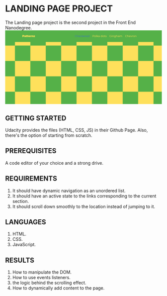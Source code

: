 # LANDING PAGE PROJECT
The Landing page project is the second project in the Front End Nanodegree.
![Landing page](fin_render.gif)

## GETTING STARTED
Udacity provides the files (HTML, CSS, JS) in their Github Page. Also, there's the option of starting from scratch.

## PREREQUISITES
A code editor of your choice and a strong drive.

## REQUIREMENTS
1. It should have dynamic navigation as an unordered list.
2. It should have an active state to the links corresponding to the current section.
3. It should scroll down smoothly to the location instead of jumping to it.

## LANGUAGES
1. HTML.
2. CSS.
3. JavaScript.

## RESULTS
1. How to manipulate the DOM.
2. How to use events listeners.
3. the logic behind the scrolling effect.
4. How to dynamically add content to the page.